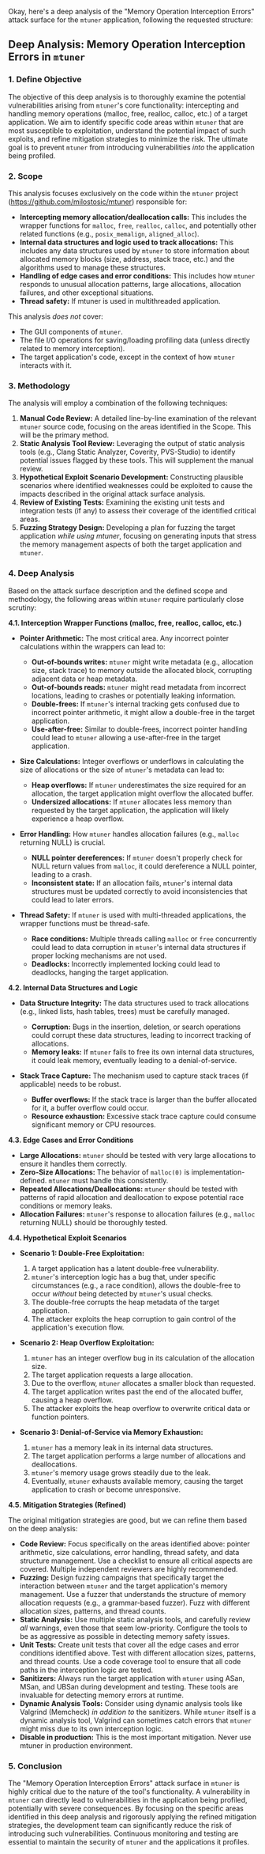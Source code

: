 Okay, here's a deep analysis of the "Memory Operation Interception Errors" attack surface for the `mtuner` application, following the requested structure:

## Deep Analysis: Memory Operation Interception Errors in `mtuner`

### 1. Define Objective

The objective of this deep analysis is to thoroughly examine the potential vulnerabilities arising from `mtuner`'s core functionality: intercepting and handling memory operations (malloc, free, realloc, calloc, etc.) of a target application.  We aim to identify specific code areas within `mtuner` that are most susceptible to exploitation, understand the potential impact of such exploits, and refine mitigation strategies to minimize the risk.  The ultimate goal is to prevent `mtuner` from introducing vulnerabilities *into* the application being profiled.

### 2. Scope

This analysis focuses exclusively on the code within the `mtuner` project (https://github.com/milostosic/mtuner) responsible for:

*   **Intercepting memory allocation/deallocation calls:**  This includes the wrapper functions for `malloc`, `free`, `realloc`, `calloc`, and potentially other related functions (e.g., `posix_memalign`, `aligned_alloc`).
*   **Internal data structures and logic used to track allocations:**  This includes any data structures used by `mtuner` to store information about allocated memory blocks (size, address, stack trace, etc.) and the algorithms used to manage these structures.
*   **Handling of edge cases and error conditions:**  This includes how `mtuner` responds to unusual allocation patterns, large allocations, allocation failures, and other exceptional situations.
* **Thread safety:** If mtuner is used in multithreaded application.

This analysis *does not* cover:

*   The GUI components of `mtuner`.
*   The file I/O operations for saving/loading profiling data (unless directly related to memory interception).
*   The target application's code, except in the context of how `mtuner` interacts with it.

### 3. Methodology

The analysis will employ a combination of the following techniques:

1.  **Manual Code Review:**  A detailed line-by-line examination of the relevant `mtuner` source code, focusing on the areas identified in the Scope.  This will be the primary method.
2.  **Static Analysis Tool Review:**  Leveraging the output of static analysis tools (e.g., Clang Static Analyzer, Coverity, PVS-Studio) to identify potential issues flagged by these tools.  This will supplement the manual review.
3.  **Hypothetical Exploit Scenario Development:**  Constructing plausible scenarios where identified weaknesses could be exploited to cause the impacts described in the original attack surface analysis.
4.  **Review of Existing Tests:** Examining the existing unit tests and integration tests (if any) to assess their coverage of the identified critical areas.
5.  **Fuzzing Strategy Design:**  Developing a plan for fuzzing the target application *while using mtuner*, focusing on generating inputs that stress the memory management aspects of both the target application and `mtuner`.

### 4. Deep Analysis

Based on the attack surface description and the defined scope and methodology, the following areas within `mtuner` require particularly close scrutiny:

**4.1.  Interception Wrapper Functions (malloc, free, realloc, calloc, etc.)**

*   **Pointer Arithmetic:**  The most critical area.  Any incorrect pointer calculations within the wrappers can lead to:
    *   **Out-of-bounds writes:**  `mtuner` might write metadata (e.g., allocation size, stack trace) to memory outside the allocated block, corrupting adjacent data or heap metadata.
    *   **Out-of-bounds reads:** `mtuner` might read metadata from incorrect locations, leading to crashes or potentially leaking information.
    *   **Double-frees:**  If `mtuner`'s internal tracking gets confused due to incorrect pointer arithmetic, it might allow a double-free in the target application.
    *   **Use-after-free:** Similar to double-frees, incorrect pointer handling could lead to `mtuner` allowing a use-after-free in the target application.

*   **Size Calculations:**  Integer overflows or underflows in calculating the size of allocations or the size of `mtuner`'s metadata can lead to:
    *   **Heap overflows:**  If `mtuner` underestimates the size required for an allocation, the target application might overflow the allocated buffer.
    *   **Undersized allocations:**  If `mtuner` allocates less memory than requested by the target application, the application will likely experience a heap overflow.

*   **Error Handling:**  How `mtuner` handles allocation failures (e.g., `malloc` returning NULL) is crucial.
    *   **NULL pointer dereferences:**  If `mtuner` doesn't properly check for NULL return values from `malloc`, it could dereference a NULL pointer, leading to a crash.
    *   **Inconsistent state:**  If an allocation fails, `mtuner`'s internal data structures must be updated correctly to avoid inconsistencies that could lead to later errors.

*   **Thread Safety:**  If `mtuner` is used with multi-threaded applications, the wrapper functions must be thread-safe.
    *   **Race conditions:**  Multiple threads calling `malloc` or `free` concurrently could lead to data corruption in `mtuner`'s internal data structures if proper locking mechanisms are not used.
    *   **Deadlocks:**  Incorrectly implemented locking could lead to deadlocks, hanging the target application.

**4.2. Internal Data Structures and Logic**

*   **Data Structure Integrity:**  The data structures used to track allocations (e.g., linked lists, hash tables, trees) must be carefully managed.
    *   **Corruption:**  Bugs in the insertion, deletion, or search operations could corrupt these data structures, leading to incorrect tracking of allocations.
    *   **Memory leaks:**  If `mtuner` fails to free its own internal data structures, it could leak memory, eventually leading to a denial-of-service.

*   **Stack Trace Capture:**  The mechanism used to capture stack traces (if applicable) needs to be robust.
    *   **Buffer overflows:**  If the stack trace is larger than the buffer allocated for it, a buffer overflow could occur.
    *   **Resource exhaustion:**  Excessive stack trace capture could consume significant memory or CPU resources.

**4.3. Edge Cases and Error Conditions**

*   **Large Allocations:**  `mtuner` should be tested with very large allocations to ensure it handles them correctly.
*   **Zero-Size Allocations:**  The behavior of `malloc(0)` is implementation-defined.  `mtuner` must handle this consistently.
*   **Repeated Allocations/Deallocations:**  `mtuner` should be tested with patterns of rapid allocation and deallocation to expose potential race conditions or memory leaks.
*   **Allocation Failures:**  `mtuner`'s response to allocation failures (e.g., `malloc` returning NULL) should be thoroughly tested.

**4.4. Hypothetical Exploit Scenarios**

*   **Scenario 1: Double-Free Exploitation:**
    1.  A target application has a latent double-free vulnerability.
    2.  `mtuner`'s interception logic has a bug that, under specific circumstances (e.g., a race condition), allows the double-free to occur *without* being detected by `mtuner`'s usual checks.
    3.  The double-free corrupts the heap metadata of the target application.
    4.  The attacker exploits the heap corruption to gain control of the application's execution flow.

*   **Scenario 2: Heap Overflow Exploitation:**
    1.  `mtuner` has an integer overflow bug in its calculation of the allocation size.
    2.  The target application requests a large allocation.
    3.  Due to the overflow, `mtuner` allocates a smaller block than requested.
    4.  The target application writes past the end of the allocated buffer, causing a heap overflow.
    5.  The attacker exploits the heap overflow to overwrite critical data or function pointers.

*   **Scenario 3: Denial-of-Service via Memory Exhaustion:**
    1.  `mtuner` has a memory leak in its internal data structures.
    2.  The target application performs a large number of allocations and deallocations.
    3.  `mtuner`'s memory usage grows steadily due to the leak.
    4.  Eventually, `mtuner` exhausts available memory, causing the target application to crash or become unresponsive.

**4.5. Mitigation Strategies (Refined)**

The original mitigation strategies are good, but we can refine them based on the deep analysis:

*   **Code Review:**  Focus specifically on the areas identified above: pointer arithmetic, size calculations, error handling, thread safety, and data structure management.  Use a checklist to ensure all critical aspects are covered.  Multiple independent reviewers are highly recommended.
*   **Fuzzing:**  Design fuzzing campaigns that specifically target the interaction between `mtuner` and the target application's memory management.  Use a fuzzer that understands the structure of memory allocation requests (e.g., a grammar-based fuzzer).  Fuzz with different allocation sizes, patterns, and thread counts.
*   **Static Analysis:**  Use multiple static analysis tools, and carefully review *all* warnings, even those that seem low-priority.  Configure the tools to be as aggressive as possible in detecting memory safety issues.
*   **Unit Tests:**  Create unit tests that cover all the edge cases and error conditions identified above.  Test with different allocation sizes, patterns, and thread counts.  Use a code coverage tool to ensure that all code paths in the interception logic are tested.
*   **Sanitizers:**  Always run the target application with `mtuner` using ASan, MSan, and UBSan during development and testing.  These tools are invaluable for detecting memory errors at runtime.
*   **Dynamic Analysis Tools:** Consider using dynamic analysis tools like Valgrind (Memcheck) *in addition to* the sanitizers. While `mtuner` itself is a dynamic analysis tool, Valgrind can sometimes catch errors that `mtuner` might miss due to its own interception logic.
* **Disable in production:** This is the most important mitigation. Never use mtuner in production environment.

### 5. Conclusion

The "Memory Operation Interception Errors" attack surface in `mtuner` is highly critical due to the nature of the tool's functionality.  A vulnerability in `mtuner` can directly lead to vulnerabilities in the application being profiled, potentially with severe consequences.  By focusing on the specific areas identified in this deep analysis and rigorously applying the refined mitigation strategies, the development team can significantly reduce the risk of introducing such vulnerabilities.  Continuous monitoring and testing are essential to maintain the security of `mtuner` and the applications it profiles.